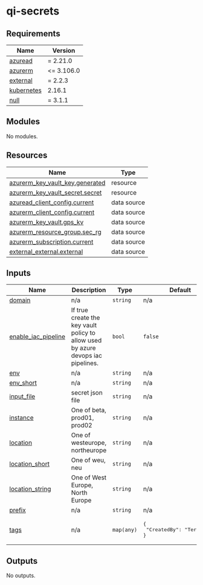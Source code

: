 # qi-secrets

<!-- markdownlint-disable -->
<!-- BEGINNING OF PRE-COMMIT-TERRAFORM DOCS HOOK -->
## Requirements

| Name | Version |
|------|---------|
| <a name="requirement_azuread"></a> [azuread](#requirement\_azuread) | = 2.21.0 |
| <a name="requirement_azurerm"></a> [azurerm](#requirement\_azurerm) | <= 3.106.0 |
| <a name="requirement_external"></a> [external](#requirement\_external) | = 2.2.3 |
| <a name="requirement_kubernetes"></a> [kubernetes](#requirement\_kubernetes) | 2.16.1 |
| <a name="requirement_null"></a> [null](#requirement\_null) | = 3.1.1 |

## Modules

No modules.

## Resources

| Name | Type |
|------|------|
| [azurerm_key_vault_key.generated](https://registry.terraform.io/providers/hashicorp/azurerm/latest/docs/resources/key_vault_key) | resource |
| [azurerm_key_vault_secret.secret](https://registry.terraform.io/providers/hashicorp/azurerm/latest/docs/resources/key_vault_secret) | resource |
| [azuread_client_config.current](https://registry.terraform.io/providers/hashicorp/azuread/2.21.0/docs/data-sources/client_config) | data source |
| [azurerm_client_config.current](https://registry.terraform.io/providers/hashicorp/azurerm/latest/docs/data-sources/client_config) | data source |
| [azurerm_key_vault.gps_kv](https://registry.terraform.io/providers/hashicorp/azurerm/latest/docs/data-sources/key_vault) | data source |
| [azurerm_resource_group.sec_rg](https://registry.terraform.io/providers/hashicorp/azurerm/latest/docs/data-sources/resource_group) | data source |
| [azurerm_subscription.current](https://registry.terraform.io/providers/hashicorp/azurerm/latest/docs/data-sources/subscription) | data source |
| [external_external.external](https://registry.terraform.io/providers/hashicorp/external/2.2.3/docs/data-sources/external) | data source |

## Inputs

| Name | Description | Type | Default | Required |
|------|-------------|------|---------|:--------:|
| <a name="input_domain"></a> [domain](#input\_domain) | n/a | `string` | n/a | yes |
| <a name="input_enable_iac_pipeline"></a> [enable\_iac\_pipeline](#input\_enable\_iac\_pipeline) | If true create the key vault policy to allow used by azure devops iac pipelines. | `bool` | `false` | no |
| <a name="input_env"></a> [env](#input\_env) | n/a | `string` | n/a | yes |
| <a name="input_env_short"></a> [env\_short](#input\_env\_short) | n/a | `string` | n/a | yes |
| <a name="input_input_file"></a> [input\_file](#input\_input\_file) | secret json file | `string` | n/a | yes |
| <a name="input_instance"></a> [instance](#input\_instance) | One of beta, prod01, prod02 | `string` | n/a | yes |
| <a name="input_location"></a> [location](#input\_location) | One of westeurope, northeurope | `string` | n/a | yes |
| <a name="input_location_short"></a> [location\_short](#input\_location\_short) | One of weu, neu | `string` | n/a | yes |
| <a name="input_location_string"></a> [location\_string](#input\_location\_string) | One of West Europe, North Europe | `string` | n/a | yes |
| <a name="input_prefix"></a> [prefix](#input\_prefix) | n/a | `string` | n/a | yes |
| <a name="input_tags"></a> [tags](#input\_tags) | n/a | `map(any)` | <pre>{<br/>  "CreatedBy": "Terraform"<br/>}</pre> | no |

## Outputs

No outputs.
<!-- END OF PRE-COMMIT-TERRAFORM DOCS HOOK -->
